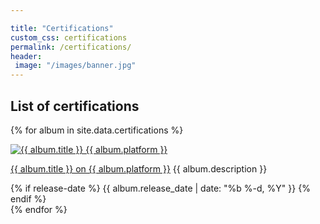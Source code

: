 ```yaml
---

title: "Certifications"
custom_css: certifications
permalink: /certifications/
header: 
 image: "/images/banner.jpg"
---
```


## List of certifications
{% for album in site.data.certifications %}
  <article>
    <a href="{{ album.url }}">
      <img src="{{ album.img }}" alt="{{ album.title }} {{ album.platform }}"/> 
      <p>{{ album.title }}
    on {{ album.platform }}</a>
	{{ album.description }} </p>
    {% if release-date %}
      <span class="release-date">{{ album.release_date | date: "%b %-d, %Y" }}</span>
    {% endif %}
	
	
	
  </article>
{% endfor %}
 
